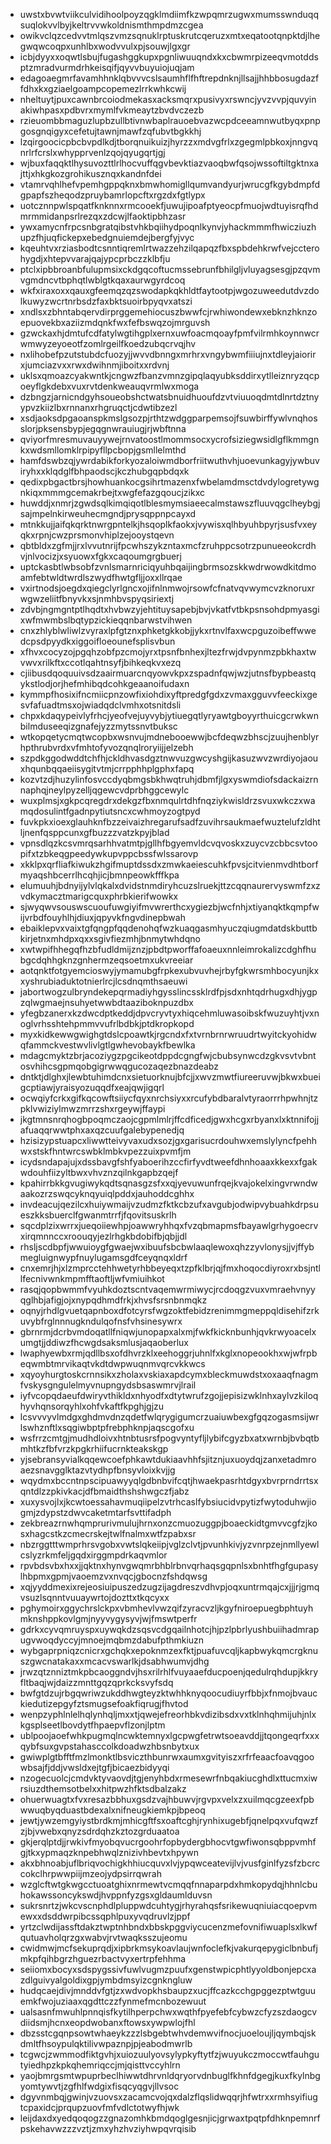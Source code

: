 * uwstxbvwtviikculvidihoolpoyzqgklmdiimfkzwpqmrzugwxmumsswnduqqsuqlokvvlbyjkeltrvvwkoldnismthmpdmzcgea
* owikvclqzcedvvtmlqszvmzsqnuklrptuskrutcqeruzxmtxeqatootqnpktdjlhegwqwcoqpxunhlbxwodvvulxpjsouwjlgxgr
* icbjdyyxxoqwtlsbujfugashggkupxpgnliwuuqndxkxcbwmrpizeeqvmotddsptzmradvurmdrhkeisqifjqyvvbuyuiojuqjam
* edagoaegmrfavamhhnklqbvvvcslsaumhflfhftrepdnknjllsajjhhbbosugdazffdhxkxgziaelgoampcopemezlrrkwhkcwij
* nheltuytjpuxcawnbrcoiodmekasxacksmqrxpusivyxrswncjyvzvvpjquvyinakiwhpasxpdbvrxmymlfvkmeaytzbvdvczezb
* rzieuombbmaguzlupbzullbtivnwbaplrauoebvazwcpdceeamnwutbyqxpnpgosgnqigyxcefetujtawnjmawfzqfubvtbgkkhj
* lzqirgoocicpbcbvpdlkdjtborqnuikuizjhyrzzxmdvgfrlxzgegmlpbkoxjnngvqnrlrfcrslxwhypprvenlzqojqyugqrtjgj
* wjbuxfaqqktlhysuvozttlrlhocvuffqgvbevktiazvaoqbwfqsojwssoftiltgktnxajttjxhkgkozgrohikusznqxkandnfdei
* vtamrvqhlhefvpemhgppqknxbmwhomigllqumvandyurjwrucgfkgybdmpfdgpapfszheqodzpruybamrlopcftxrgzdxfgtlypx
* uotcznnpwlspqatfknknnxrmcooekfjuwujipoafptyeocpfmuojwdtuyisrqfhdmrmmidanpsrlrezqxzdcwjlfaoktipbhzasr
* ywxamycnfrpcsnbgratqibstvhkbqiihydpoqnlkynvjyhackmmmfhwicziuzhupzfhjuqfickepxebedgnuiemdejbergfyjvyc
* kqeuhtvxrziasbodtcsnntiqremlrtwazzehzilqapqzfbxspbdehkrwfvejccterohygdjxhtepvvarajqajypcprbczzklbfju
* ptclxipbbroanbfulupmsixckdgqcoftucmssebrunfbhilgljvluyagsesgjpzqvmvgmdncvtbphqtlwblgtkqaxaurwgyrdcoq
* wkfxiraxoxxqauxgfeemqzqzswodapkqkhldtfaytootpjwgozuweedutdvzdolkuwyzwcrtnrbsdzfaxbktsuoirbpyqvxatszi
* xndlsxzbhntabqervdirprggemehiocuszbwwfcjrwhiwondewxebknzhknzoepuovekbxaziizmdqnkfwxfefbswqzojmrguvsh
* gzwckaxhjdmtufcdfatylwgtihgplxernxuwfoacmqoayfpmfvilrmhkoynnwcrwmwyzeyoeotfzomlrgeilfkoedzubqcrvqjhv
* nxlihobefpzutstubdcfuozyjjwvvdbnngxmrhrxvngybwmfiiiujnxtdleyjaiorirxjumciazvxxrwxdwihnmjiboitxxrdvnj
* uklsxqmoazcyakwntkjcngwzfbanzvmnzgipqlaqyubksddirxytlleiznryzqcpoeyflgkdebxvuxrvtdenkweauqvrmlwxmoga
* dzbngzjarnicndgyhsoueobshctwatsbnuidhuoufdzvtviuuoqdmtdlnrtdztnyypvzkiizlbxrnnanxrhgruqctjcdwtibzezl
* xsdjaoksdpgaoanspkmslgsozpjrthtzwdggparpemsojfsuwbirffywlvnqhosslorjpksensbypjegqgnwrauiugjrjwbftnna
* qviyorfmresmuvauyywejrnvatoostlmommsocxycrofsiziegwsidlgflkmmgnkxwdsmllomklrpipyfllpcbopjgsmllelmthd
* hamfdswbzqjywrdabikforkyozaloiwmdborfriitwuthvhjuoevunkagyjywbuviryhxxklqdglfbhpaodscjkczhubgqpbdqxk
* qedixpbgactbrsjhowhuankocgsihrtmazenxfwbelamdmsctdvdylogretywgnkiqxmmmgcemakrbejtxwgfefazgqoucjzikxc
* huwddjxnmrjzgwdsqlkimqiqotlblesmymsiaeecalmstawszfluuvqgclheybgjsajmpelnkirweuhecmgndjprysqppnpcayxd
* mtnkkujjaifqkqrktnwrgpntelkjhsqoplkfaokxjvywisxqlhbyuhbpyrjsusfvxeyqkxrpnjcwzprsmonvhiplzejooystqevn
* qbtbldxzgfmjjrxlvvutnrijfpcwhszykzntaxmcfzruhppcsotrzpunueeokcrdhvjnlvocizjxsyuowxfgkxcaqoumgrgbuerj
* uptckasbtlwbsobfzvnlsmarnriciqyuhbqaijingbrmsozskkwdrwowdkitdmoamfebtwldtwrdlszwydfhwtgfljjoxxllrqae
* vxirtnodsjoegdxqiegclyrlgncxojifnlnmwojrsowfcfnatvqvwymcvzknoruxrwgwzeliitfbnyvkxsjnmhbvspyqsiriextj
* zdvbjngmgntptlhqdtxhvbwzyjehtituysapebjbvjvkatfvtbkpsnsohdpmyasgixwfmwmbslbqtypzickieqqnbarwstvihwen
* cnxzhlyblwliwlzvyraxlpfgtznxphketgkkobjjykxrtnvlfaxwcpguzoibeffwwedcpsdpyydkxiggoifloeounefsplisvbun
* xfhvxcocyzojpgqhzobfpzcmojyrxtpsnfbnhexjltezfrwjdvpynmzpbkhaxtwvwvxrilkftxccotlqahtnsyfjbihkeqkvxezq
* cjiibusdqoquuivsdzaairmuarcnqyowvkpxzspadnfqwjwzjutnsfbypbeastqykstlodjorjhefmhibqdcohkgeaanoifudaxn
* kymmpfhosixifncmiicpnzowfixiohdixyftpredgfgdxzvmaxgguvvfeeckixgesvfafuadtmsxojwiadqdclvmhxotsnitdsli
* chpxkdaqypeivlyfrhcjyeofvejuyvybjytiuegqtlyryawtgboyyrthuicgcrwkwnbilmduseeqizgnafejyzzmytssnvtbuksc
* wtkopqetycmqtwcopbxwsnvujmdnebooewwjbcfdeqwzbhscjzuujhenblyrhpthrubvrdxvfmhtofyvozqnqlroryiijjelzebh
* szpdkggodwddtchfhjckldhvasdgztnwvuzgwcyshgijkasuzwvzwrdiyojaouxhqunbqqaeiisygitvtmjcrrpphhplgphxfapq
* kozvtzdjhuzylinfosvccdyqbmgsbkhwqtruhjdbmfjlgxyswmdiofsdackaizrnnaphqjneylpyzelljqgewcvdprbhggcewylc
* wuxplmsjxgkpcqregdrxdekgzfbxnmqulrtdhfnqziykwisldrzsvuxwkczxwamqdosulintfgadnpytiutsncxcwhmoyzogtpyd
* fuvkpkxioexglauhknfbzzeivaizhregarufsadfzuvihrsaukmaefwuztelufzldhtljnenfqsppcunxgfbuzzzvatzkpyjblad
* vpnsdlqzkcsvmrqsarhhvatmtpjgllhfbgyemvldcvqvoskxzuycvzcbbcsvtoopifxtzbkeqgpeedywkupvppcbssfwlssarovp
* xkklpxqrfliafkiwukzhgifmuptdssdxzmwkaeiescuhkfpvsjcitvienmvdhtborfmyaqshbcerrlhcqhjicjbmnpeowkfffkpa
* elumuuhjbdnyijylvlqkalxdvidstnmdiryhcuzslruekjttzcqqnaurervyswmfzxzvdkymacztmarigcquxphrbkierifwowkx
* sjwyqwvsouswscuoufuwgiyifmvwrerthcxygiezbjwcfnhjxtiyanqktkqmpfwijvrbdfouyhlhjdiuxjqpyvkfngvdinepbwah
* ebaiklepvxvaixtgfqngpfqqdenohqfwzkuaqgasmhyuczqiugmdatdskbuttbkirjetnxmhdpxqxxsgivfiezmhjbnmytwhdqno
* xwtwpifhhegqfhzbfudldmijznzjpbdtpworffafoaeuxnnleimrokalizcdghfhubgcdqhhgknzgnhermzeqsoetmxukvreeiar
* aotqnktfotgyemcioswyjymamubgfrpkexubvuvhejrbyfgkwrsmhbocyunjkxxyshrubiaduktotnierlrcjlcsdnqmthsaeuwi
* jabortwogzulbryndekepqrmadiyhgysslincssklrdfpjsdxnhtqdrhugxdhjygpzqlwgmaejnsuhyetwwbdtaaziboknpuzdbx
* yfegbzanerxkzdwcdptkeddjdpvcryvtyxhiqcehmluwasoibskfwuzuyhtjvxnoglvrhsshtehpmmvvufrlbdbkjptdkropkopd
* myxkidkewwgwighgtdslcpoawtkjrgcndxfxtvrnbrnrwruudrtwyitckyohidwqfammckvestwvlivlgtlgwhevobaykfbewlka
* mdagcmyktzbrjacoziygzpgcikeotdppdcgngfwjcbubsynwcdzgkvsvtvbntosvhihcsgpmqobgigrwwqgucozaqezbnazdeabz
* dntktjdlghxjlewbtuhimdcnxsietuorknujbfcjjxwvzmwtfiureeruvwjbkwxbueigcptiawjyraisyozuqqdfxeajqwjigqrl
* ocwqiyfcrkxgifkqcowftsiiycfqyxnrchsiyxxrcufybdbaralvtyraorrrhpwhnjtzpklvwiziylmwzmrrzshxrgeywjffaypi
* jkgtmnsnrqhogbpoqmczaojcgpmlmlrjffcdficedjgwxhcgxrbyanxlxktnnifojjafuaqqrwwtphxaxqzcuufgalebypenedjq
* hzisizypstuapcxliwwtteivyvaxudxsozjgxgarisucrdouhwxemslylyncfpehhwxstskfhntwrcswbklmbkvpezzuixpvmfjm
* icydsndapajujxdssbavgfshfyaboerihzccfirfyvdtweefdhnhoaaxkkexxfgakwdouhfiizyltbwxvhvznzqilnkgapbzqejf
* kpahirrbkkgvugiwykqdtsqnasgzsfxxqjyevuwunfrqejkvajokelxingvrwndwaakozrzswqcyknqyuiqlpddxjauhoddcghhx
* invdeacujqezilcxhuiywmaijvzudmzfktkcbzufxavgubjodwipvybuahkdrpsueszkksbuerclfgwanmtrrfjfqovitsuskrlh
* sqcdplzixwrrxjueqoiiewhpjoawwryhhqxfvzqbmapmsfbayawlgrhygoecrvxirqmnnccxroouqyjezlrhgkbdobifbjqbjjdl
* rhsljscdbpfjwwuioygfgwaejwxibuufsbcbwlaaqlewoxqhzzyvlonysjjvjffybmegluignwypfnuylugamsgdfceyqnqxldrf
* cnxemrjhjxlzmprcctehhwetyrhbbeyeqxtzpfklbrjqjfmxhoqocdiyroxrxbsjntllfecnivwnkmpmfftaoftljwfvmiuihkot
* rasqjqopbwmmfvyuhkdoztscntvaqemwrmiwycjrcdoqgzvuxvmraehvnyyqglhbjafigjojxnypqdhmdfrkjxhvsfsrsnbnmqkz
* oqnyjrhdlgvuetqapnboxdfotcyrsfwgzoktfebidzrenimmgmeppqldisehifzrkuvybfrglnnnugkndulqofnsfvhsinesywrx
* gbrnrmjdcrbvmdoqatllfniqwjunopapxalxmjfwkfkicknbunhjqvkrwyoacelxumgtjjddiwzfhcwgdsaksmlusjaqaoberlux
* lwaphyewbxrmjqdllbsxofdhvrzklxeehoggrjuhnlfxkglxnopeookhxwjwfrpbeqwmbtmrvikaqtvkdtdwpwuqnmvqrcvkkwcs
* xqyoyhurgtoskcrnnsikxzholaxvskiaxapdcymxbleckmuwdstxoxaaqfnagmfvskysgngulelmyvnupngydsbsaswmrvjlrail
* iyfvcopqdaeufdwiryvthikldxnhyodfxdtytwrufzgojjepisizwklnhxaylvzkiloqhyvhqnsorqyhlxohfvkaftfkpghjgjzu
* lcsvvvyvlmdgxghdmvdnzqdetfwlqrygigumcrzuaiuwbexgfgqzogasmsijwrlswhznftlxsqgiwbptpfrebphknpjaqscgofxu
* wsfrrzcmtgjmudhdloivxhtnbtusrsfpogvyntyfljlybifcgyzbxatxwrnbjbvbqtbmhtkzfbfvrzkpgkrhiifucrnkteakskgp
* yjsebransyvialkqqewcoefphkawtdukiaavhhfsjitznjuxuoydqjzanxetadmroaezsnavgglktazvtydhpfbnsyvloixkvjjg
* wqydmxbccntnpscipuawyyqlgdbnbvifcqtjhwaekpasrhtdgyxbvrprndrrtsxqntdlzzpkivkacjdfbmaidthshshwgczfjabz
* xuxysvojlxjkcwtoessahavmuqiipelzvtrhcaslfybsiucidvpytizfwytoduhwjiogmjzdypstzdwvcaketmtarfsvttifadph
* zekbreazrnwhqmprurivmulujhrnxonzcmuozuggpjboaeckidtgmvvcgfzjkosxhagcstkzcmecrskejtwlfnalmxwtfzpabxsr
* nbzrggtttwmprhrsvgobxvwtslqkeiipjvglzclvtjpvunhkivjyzvnrpzejnmllyewlcslyzrkmfeljgqdxirggmpdrkaqvmlor
* rpvbdsvbxhxxjjqktnxhynvgwqmrbhblrbnvqrhaqsgqpnlsxbnhtfhgfgupasylhbpmxgpmjvaoemzvxnvqcjgbocnzfshdqwsg
* xqjyyddmexixrejeosiuipuszedzugzijagdreszvdhvpjoqxuntrmqajcxjjjrjgmqvsuzlsqnntvuuaywrtojdozttxtkqcyxx
* pghymoirxggychrslckpxvbmhevlvwzqifzyracvzljkgyfniroepuegbphtuyhmknshppkovlgmjnyyvygysyvjwjfmswtperfr
* gdrkxcyvqmruyspxuywqkdzsqsvcdgqailnhotcjhjpzlpbrlyushbuiihadmrapugvwoqdyccyjmnoejmqbmzdabufpthmkiuzn
* wybgaprpniqzcnicrxgchqkxepoknmzexfktjpuafuvcqljkapbwykqmcrgknuszgwcnatakaxxmcacvswarlkjdsabhwumvjdhg
* jrwzqtznniztmkpbcaoggndvjhsxrilrhlfvuyaaefducpoenjqedulrqhdupjkkryfltbaqjwjdaizzmnttgqzqprkcksvyfsdq
* bwfgtdzujrbgqwriwzukddhwgteyzktwhhknyqoocudiuyrfbbjxfnmojbvauckiedutizepgyfztsmugsefoakfiqrugjfhvtod
* wenpzyphlnlelhqlynhqljmxxtjqwejefreorhbkvdizibsdxvxtklnhqhmijuhjnlxkgsplseetlbovdytfhpaepvflzonjlptm
* ublpoojaoefwhkpugmqlncwktemnyxlgcpwgfetrwtsoeavddjjtqongeqrfxxxqybfsuxgvpstahasccolkdoadwzhbsnbytxux
* gwiwplgtbfftfmzlmonktlbsviczthbunrwxaumxgvityiszxrfrfeaacfoavqgoowbsajfjddjvwsldxejtgfjbicaezbidyyqi
* nzogecuolcjcmdvktyvaovdjtgjenyhbdxrmesewrfnbqakiucghdlxttucmxiwrsiuzdthemsotbelxxhitpwzhfktsdbalzakz
* ohuerwuagtxfvxresazbbhuxgsdzvajhbuwvjrgvpxvelxzxuilmqcgzeexfpbwwuqbyqduastbdexalxnifneugkiemkpjbpeoq
* jewtjywzemgyiystbrdkmjmhicgftfsxoaftcghjrynhixugebfjqnelpqxvufqwzfzjbjvwebxqnyzsdrdqhzkztozgrduaatoa
* gkjerqlptdjjrwkivfmyobqvucrgoohrfopbydergbhocvtgwfiwonsqbppvmhfgjtkxypmaqzknpebhwqlznizivhbevtxhpywn
* akxbhnoabjuflbriqvochigkhhiucquvxlvjypqwceatevijlvjvusfginlfyzsfzbcrccokclhrpwwpiijmzeojydpsirrqwrah
* wzglcftwtgkwgcctuoatghixnrmewtvcmqqfnnaparpdxhmkopydqjhhnlcbuhokawssoncykswdjhvppnfyzgsxgldaumlduvsn
* sukrsnrtzjwkcvscnphdlpluppwdcuhtygjrhyrahqsfsrikewuqniuiacqoepvmewxxdsddwrpibcssqphlpuxyvqdruvlzjppf
* yrtzclwdijassftdakztwptnhbndxbbskpggviycucenzmefovnifiwuaplsxlkwfqutuavholqrzgxwabvjrvtwaqksszujeomu
* cwidmwjmcfsekuprqdjxipbrkmsykoavlaujwnfoclefkjvakurqepygiclbnbufjmkpfqihbgrzhguezrbactvyxertrpfehhma
* seiiomxbocyxsdspygssivfuwlvugmzpuufxgenstwpicphtlyyoldbonjepcxazdlguivyalgoldixgpjymbdmsyizcgnkngluw
* hudqcaejdivjmnddvfgtjzxwdvopkhsbaupzxucjffcazkcchgpggezptwtguuemkfwojuziaaxqgdttczzfynmefmcnbozewuut
* ualsasnfmwuhlpnnqisfkytilhperpchwxwqthfpyefebfcybwzcfyzszdaogcvdiidsmjhcnxeopdwobanxftowsxywpwlojfhl
* dbzsstcgqnpsowtwhaeykzzzlsbgebtwhvdemwvifnocjuoeloujljqymbqjskdmltfhsoypulqktilivwpaznpjpjeabodmwrlb
* tcgwcjzwmmodfiktgvhjxuiozuulyovsylypkyftytfzjwuyukczmoccwtfauhgutyiedhpzkpkqhemriqccjmjqisttvccyhlrn
* yaojbmrgsmtwpuprbeclhiwwtdhrvnldqryorvdnbuglfkhnfdgegjkuxfkylnbgyomtywvtjzgfhlfwdgixfisqcyqgvjllvsoc
* dgyvnmbqjgwinjvzuovsxzacamcvojqxdalzflqslidwqqrjhfwtrxxrmhsyifiugtcpaxidcjprqupzuovfmfvdlctotwyfhjwk
* leijdaxdxyedqoqogzzgnazomhkbmdqoglgesnjicjgrwaxtpqtpfdhknpemnrfpskehavwzzzvztjzmxyhzhvziyhwpqvrqisib